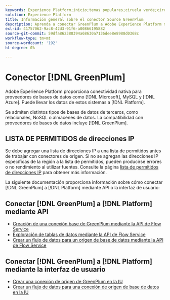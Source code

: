 ```yaml
---
keywords: Experience Platform;inicio;temas populares;ciruela verde;ciruela verde
solution: Experience Platform
title: Información general sobre el conector Source GreenPlum
description: Aprenda a conectar GreenPlum a Adobe Experience Platform mediante API o la interfaz de usuario.
exl-id: 41757062-9ac8-42d3-91f6-a00866195882
source-git-commit: 59dfa862388394a68630a7136dee8e8988d0368c
workflow-type: tm+mt
source-wordcount: '192'
ht-degree: 0%

---
```


# Conector [!DNL GreenPlum]

Adobe Experience Platform proporciona conectividad nativa para proveedores de bases de datos como [!DNL Microsoft], MySQL y [!DNL Azure]. Puede llevar los datos de estos sistemas a [!DNL Platform].

Se admiten distintos tipos de bases de datos de terceros, como relacionales, NoSQL o almacenes de datos. La compatibilidad con proveedores de bases de datos incluye [!DNL GreenPlum].

## LISTA DE PERMITIDOS de direcciones IP

Se debe agregar una lista de direcciones IP a una lista de permitidos antes de trabajar con conectores de origen. Si no se agregan las direcciones IP específicas de la región a la lista de permitidos, pueden producirse errores o no rendimiento al utilizar fuentes. Consulte la página [lista de permitidos de direcciones IP](../../ip-address-allow-list.md) para obtener más información.

La siguiente documentación proporciona información sobre cómo conectar [!DNL GreenPlum] a [!DNL Platform] mediante API o la interfaz de usuario:

## Conectar [!DNL GreenPlum] a [!DNL Platform] mediante API

- [Creación de una conexión base de GreenPlum mediante la API de Flow Service](../../tutorials/api/create/databases/greenplum.md)
- [Exploración de tablas de datos mediante la API de Flow Service](../../tutorials/api/explore/tabular.md)
- [Crear un flujo de datos para un origen de base de datos mediante la API de Flow Service](../../tutorials/api/collect/database-nosql.md)

## Conectar [!DNL GreenPlum] a [!DNL Platform] mediante la interfaz de usuario

- [Crear una conexión de origen de GreenPlum en la IU](../../tutorials/ui/create/databases/greenplum.md)
- [Crear un flujo de datos para una conexión de origen de base de datos en la IU](../../tutorials/ui/dataflow/databases.md)
